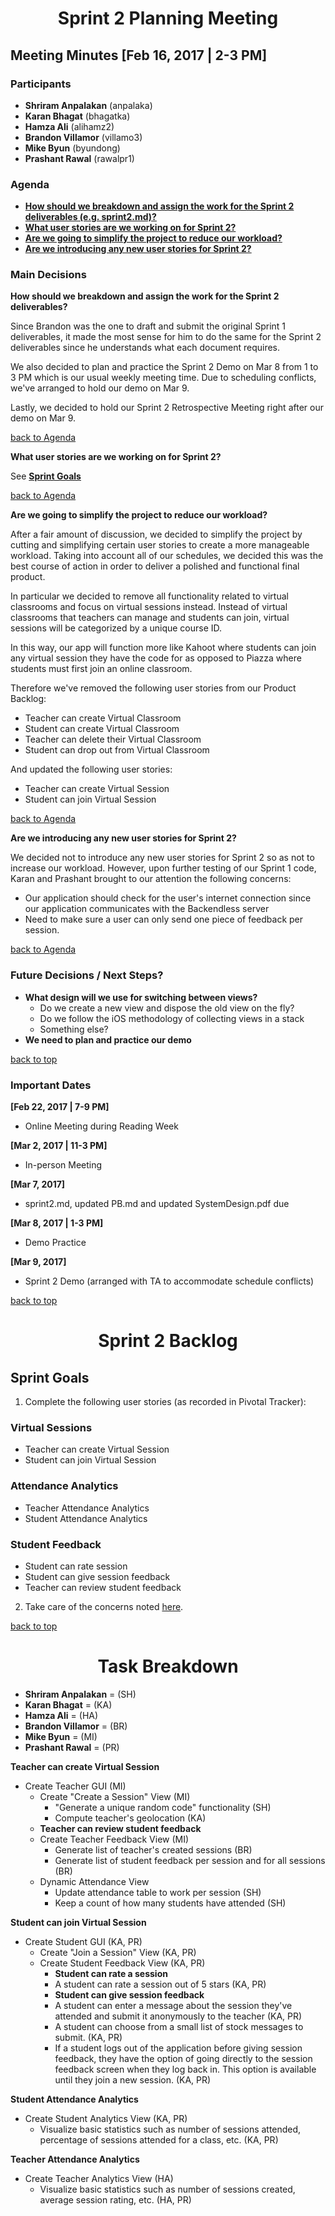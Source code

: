 <h1 align="center">Sprint 2 Planning Meeting</h1>

## Meeting Minutes [Feb 16, 2017 | 2-3 PM]

### Participants
* **Shriram Anpalakan** (anpalaka)
* **Karan Bhagat** (bhagatka)
* **Hamza Ali** (alihamz2)
* **Brandon Villamor** (villamo3)
* **Mike Byun** (byundong)
* **Prashant Rawal** (rawalpr1)

### Agenda
* **<a href="#q1">How should we breakdown and assign the work for the Sprint 2 deliverables (e.g. sprint2.md)?</a>**
* **<a href="#q2">What user stories are we working on for Sprint 2?</a>**
* **<a href="#q3">Are we going to simplify the project to reduce our workload?</a>**
* **<a href="#q4">Are we introducing any new user stories for Sprint 2?</a>**

### Main Decisions

<b id="q1">How should we breakdown and assign the work for the Sprint 2 deliverables?</b>

Since Brandon was the one to draft and submit the original Sprint 1 deliverables, it made the most sense for him to do the same for the Sprint 2 deliverables since he understands what each document requires.

We also decided to plan and practice the Sprint 2 Demo on Mar 8 from 1 to 3 PM which is our usual weekly meeting time. Due to scheduling conflicts, we've arranged to hold our demo on Mar 9.

Lastly, we decided to hold our Sprint 2 Retrospective Meeting right after our demo on Mar 9.

[back to Agenda](#agenda)

<b id="q2">What user stories are we working on for Sprint 2?</b>

See [**Sprint Goals**](#sprint-goals)

[back to Agenda](#agenda)

<b id="q3">Are we going to simplify the project to reduce our workload?</b>

After a fair amount of discussion, we decided to simplify the project by cutting and simplifying certain user stories to create a more manageable workload. Taking into account all of our schedules, we decided this was the best course of action in order to deliver a polished and functional final product.

In particular we decided to remove all functionality related to virtual classrooms and focus on virtual sessions instead. Instead of virtual classrooms that teachers can manage and students can join, virtual sessions will be categorized by a unique course ID.

In this way, our app will function more like Kahoot where students can join any virtual session they have the code for as opposed to Piazza where students must first join an online classroom.

Therefore we've removed the following user stories from our Product Backlog:

* Teacher can create Virtual Classroom
* Student can create Virtual Classroom
* Teacher can delete their Virtual Classroom
* Student can drop out from Virtual Classroom

And updated the following user stories:

* Teacher can create Virtual Session
* Student can join Virtual Session

[back to Agenda](#agenda)

<b id="q4">Are we introducing any new user stories for Sprint 2?</b>

We decided not to introduce any new user stories for Sprint 2 so as not to increase our workload. However, upon further testing of our Sprint 1 code, Karan and Prashant brought to our attention the following concerns:

* Our application should check for the user's internet connection since our application communicates with the Backendless server
* Need to make sure a user can only send one piece of feedback per session.

[back to Agenda](#agenda)

### Future Decisions / Next Steps?
* **What design will we use for switching between views?**
	* Do we create a new view and dispose the old view on the fly? 
	* Do we follow the iOS methodology of collecting views in a stack
	* Something else?
* **We need to plan and practice our demo**

[back to top](#sprint-2-planning-meeting)

### Important Dates

**[Feb 22, 2017 | 7-9 PM]**
* Online Meeting during Reading Week

**[Mar 2, 2017 | 11-3 PM]**
* In-person Meeting

**[Mar 7, 2017]**
* sprint2.md, updated PB.md and updated SystemDesign.pdf due

**[Mar 8, 2017 | 1-3 PM]**
* Demo Practice

**[Mar 9, 2017]**
* Sprint 2 Demo (arranged with TA to accommodate schedule conflicts)

[back to top](#sprint-1-planning-meeting)

<h1 align="center">Sprint 2 Backlog</h1>

## Sprint Goals

1. Complete the following user stories (as recorded in Pivotal Tracker):

### Virtual Sessions
* Teacher can create Virtual Session
* Student can join Virtual Session

### Attendance Analytics
* Teacher Attendance Analytics
* Student Attendance Analytics

### Student Feedback
* Student can rate session
* Student can give session feedback
* Teacher can review student feedback

2. Take care of the concerns noted [here](#q4).

[back to top](#sprint-1-planning-meeting)

<h1 align="center">Task Breakdown</h1>

* **Shriram Anpalakan** = (SH)
* **Karan Bhagat** = (KA)
* **Hamza Ali** = (HA)
* **Brandon Villamor** = (BR)
* **Mike Byun** = (MI)
* **Prashant Rawal** = (PR)

**Teacher can create Virtual Session**
* Create Teacher GUI (MI)
	* Create "Create a Session" View (MI)
		* "Generate a unique random code" functionality (SH)
		* Compute teacher's geolocation (KA)
	* **Teacher can review student feedback**
	* Create Teacher Feedback View (MI)
		* Generate list of teacher's created sessions (BR)
		* Generate list of student feedback per session and for all sessions (BR)
	* Dynamic Attendance View
		* Update attendance table to work per session (SH)
		* Keep a count of how many students have attended (SH)
	
**Student can join Virtual Session**
* Create Student GUI (KA, PR)
	* Create "Join a Session" View (KA, PR)
	* Create Student Feedback View (KA, PR)
		* **Student can rate a session**
		* A student can rate a session out of 5 stars (KA, PR)
		* **Student can give session feedback**
		* A student can enter a message about the session they've attended and submit it anonymously to the teacher (KA, PR)
		* A student can choose from a small list of stock messages to submit. (KA, PR)
		* If a student logs out of the application before giving session feedback, they have the option of going directly to the session feedback screen when they log back in. This option is available until they join a new session. (KA, PR)
	
**Student Attendance Analytics**
* Create Student Analytics View (KA, PR)
	* Visualize basic statistics such as number of sessions attended, percentage of sessions attended for a class, etc. (KA, PR)

**Teacher Attendance Analytics**
* Create Teacher Analytics View (HA)
	* Visualize basic statistics such as number of sessions created, average session rating, etc. (HA, PR)
